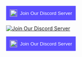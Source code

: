 <a href="https://discord.gg/guU5QJYpn6" style="text-decoration: none;">
  <button style="display: flex; align-items: center; background-color: #5c4eff; color: white; border: none; padding: 10px; cursor: pointer;">
    <img src="https://17arigato-jwd.github.io/AuroraStudios/images/002.png" alt="Icon" style="width: 20px; height: 20px; margin-right: 8px;">
    Join Our Discord Server
  </button>
</a>

[![Join Our Discord Server](https://17arigato-jwd.github.io/AuroraStudios/images/002.png)](https://discord.gg/guU5QJYpn6)

<a href="https://discord.gg/guU5QJYpn6" style="text-decoration: none;">
  <button style="display: flex; align-items: center; background-color: #5c4eff; color: white; border: none; padding: 10px; cursor: pointer;">
    <img src="https://17arigato-jwd.github.io/AuroraStudios/images/002.png" alt="Icon" style="width: 20px; height: 20px; margin-right: 8px;">
    Join Our Discord Server
  </button>
</a>
